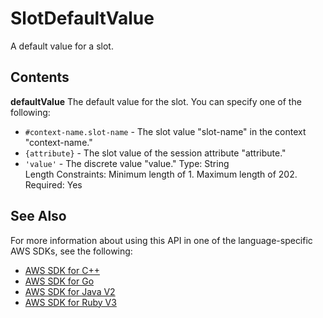 # SlotDefaultValue<a name="API_SlotDefaultValue"></a>

A default value for a slot\.

## Contents<a name="API_SlotDefaultValue_Contents"></a>

 **defaultValue**   <a name="lex-Type-SlotDefaultValue-defaultValue"></a>
The default value for the slot\. You can specify one of the following:  
+  `#context-name.slot-name` \- The slot value "slot\-name" in the context "context\-name\."
+  `{attribute}` \- The slot value of the session attribute "attribute\."
+  `'value'` \- The discrete value "value\."
Type: String  
Length Constraints: Minimum length of 1\. Maximum length of 202\.  
Required: Yes

## See Also<a name="API_SlotDefaultValue_SeeAlso"></a>

For more information about using this API in one of the language\-specific AWS SDKs, see the following:
+  [AWS SDK for C\+\+](https://docs.aws.amazon.com/goto/SdkForCpp/lex-models-2017-04-19/SlotDefaultValue) 
+  [AWS SDK for Go](https://docs.aws.amazon.com/goto/SdkForGoV1/lex-models-2017-04-19/SlotDefaultValue) 
+  [AWS SDK for Java V2](https://docs.aws.amazon.com/goto/SdkForJavaV2/lex-models-2017-04-19/SlotDefaultValue) 
+  [AWS SDK for Ruby V3](https://docs.aws.amazon.com/goto/SdkForRubyV3/lex-models-2017-04-19/SlotDefaultValue) 